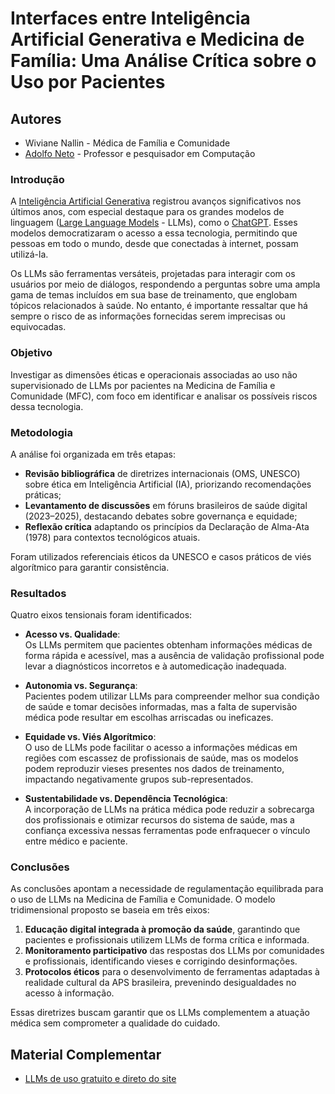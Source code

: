 # Interfaces entre Inteligência Artificial Generativa e Medicina de Família: Uma Análise Crítica sobre o Uso por Pacientes

## Autores

- Wiviane Nallin - Médica de Família e Comunidade
- [Adolfo Neto](https://adolfont.github.io/) - Professor e pesquisador em Computação

### Introdução

A [Inteligência Artificial Generativa](https://en.wikipedia.org/wiki/Generative_artificial_intelligence) registrou avanços significativos nos últimos anos, com especial destaque para os grandes modelos de linguagem ([Large Language Models](https://en.wikipedia.org/wiki/Large_language_model) - LLMs), como o [ChatGPT](https://en.wikipedia.org/wiki/ChatGPT). Esses modelos democratizaram o acesso a essa tecnologia, permitindo que pessoas em todo o mundo, desde que conectadas à internet, possam utilizá-la. 

Os LLMs são ferramentas versáteis, projetadas para interagir com os usuários por meio de diálogos, respondendo a perguntas sobre uma ampla gama de temas incluídos em sua base de treinamento, que englobam tópicos relacionados à saúde. No entanto, é importante ressaltar que há sempre o risco de as informações fornecidas serem imprecisas ou equivocadas.

### Objetivo

Investigar as dimensões éticas e operacionais associadas ao uso não supervisionado de LLMs por pacientes na Medicina de Família e Comunidade (MFC), com foco em identificar e analisar os possíveis riscos dessa tecnologia.

### Metodologia

A análise foi organizada em três etapas:

- **Revisão bibliográfica** de diretrizes internacionais (OMS, UNESCO) sobre ética em Inteligência Artificial (IA), priorizando recomendações práticas;
- **Levantamento de discussões** em fóruns brasileiros de saúde digital (2023–2025), destacando debates sobre governança e equidade;
- **Reflexão crítica** adaptando os princípios da Declaração de Alma-Ata (1978) para contextos tecnológicos atuais.

Foram utilizados referenciais éticos da UNESCO e casos práticos de viés algorítmico para garantir consistência.

### Resultados

Quatro eixos tensionais foram identificados:

- **Acesso vs. Qualidade**:  
  Os LLMs permitem que pacientes obtenham informações médicas de forma rápida e acessível, mas a ausência de validação profissional pode levar a diagnósticos incorretos e à automedicação inadequada.

- **Autonomia vs. Segurança**:  
  Pacientes podem utilizar LLMs para compreender melhor sua condição de saúde e tomar decisões informadas, mas a falta de supervisão médica pode resultar em escolhas arriscadas ou ineficazes.

- **Equidade vs. Viés Algorítmico**:  
  O uso de LLMs pode facilitar o acesso a informações médicas em regiões com escassez de profissionais de saúde, mas os modelos podem reproduzir vieses presentes nos dados de treinamento, impactando negativamente grupos sub-representados.

- **Sustentabilidade vs. Dependência Tecnológica**:  
  A incorporação de LLMs na prática médica pode reduzir a sobrecarga dos profissionais e otimizar recursos do sistema de saúde, mas a confiança excessiva nessas ferramentas pode enfraquecer o vínculo entre médico e paciente.

### Conclusões

As conclusões apontam a necessidade de regulamentação equilibrada para o uso de LLMs na Medicina de Família e Comunidade. O modelo tridimensional proposto se baseia em três eixos:

1. **Educação digital integrada à promoção da saúde**, garantindo que pacientes e profissionais utilizem LLMs de forma crítica e informada.
2. **Monitoramento participativo** das respostas dos LLMs por comunidades e profissionais, identificando vieses e corrigindo desinformações.
3. **Protocolos éticos** para o desenvolvimento de ferramentas adaptadas à realidade cultural da APS brasileira, prevenindo desigualdades no acesso à informação.

Essas diretrizes buscam garantir que os LLMs complementem a atuação médica sem comprometer a qualidade do cuidado.


## Material Complementar

- [LLMs de uso gratuito e direto do site](https://adolfont.github.io//teaching/metodosageis/recursos/llms)
